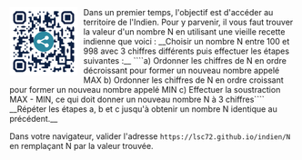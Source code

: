 <img src="qrc.png" width="120" height="120" style="float:left; margin-right:10px;">
Dans un premier temps, l'objectif est d'accéder au territoire de l'Indien.  
Pour y parvenir, il vous faut trouver la valeur d'un nombre N en utilisant une vieille recette indienne que voici :  
__Choisir un nombre N entre 100 et 998 avec 3 chiffres différents puis effectuer les étapes suivantes :__
````a) Ordonner les chiffres de N en ordre décroissant pour former un nouveau nombre appelé MAX
b) Ordonner les chiffres de N en ordre croissant pour former un nouveau nombre appelé MIN
c) Effectuer la soustraction MAX - MIN, ce qui doit donner un nouveau nombre N à 3 chiffres````
__Répéter les étapes a, b et c jusqu'à obtenir un nombre N identique au précédent.__  

Dans votre navigateur, valider l'adresse  ```https://lsc72.github.io/indien/N```  
en remplaçant N par la valeur trouvée.
